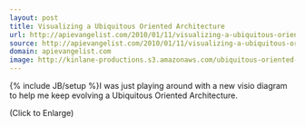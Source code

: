 ```yaml
---
layout: post
title: Visualizing a Ubiquitous Oriented Architecture
url: http://apievangelist.com/2010/01/11/visualizing-a-ubiquitous-oriented-architecture/
source: http://apievangelist.com/2010/01/11/visualizing-a-ubiquitous-oriented-architecture/
domain: apievangelist.com
image: http://kinlane-productions.s3.amazonaws.com/ubiquitous-oriented-architecture/Ubiquitous Oriented Architecture.jpg
---
```

{% include JB/setup %}I was just playing around with a new visio diagram to help me keep evolving a Ubiquitous Oriented Architecture.

(Click to Enlarge)
